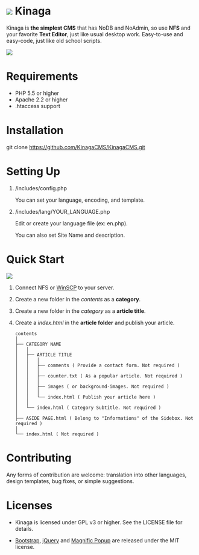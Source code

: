 # ![](https://avatars3.githubusercontent.com/u/26238188?v=3&s=45) Kinaga

Kinaga is **the simplest CMS** that has NoDB and NoAdmin, so use **NFS** and your favorite **Text Editor**, just like usual desktop work. Easy-to-use and easy-code, just like old school scripts.

![](https://cloud.githubusercontent.com/assets/26238188/23820102/835ae602-0654-11e7-9d54-fbdf9f3f369f.png)


# Requirements

- PHP 5.5 or higher
- Apache 2.2 or higher
- .htaccess support


# Installation

git clone https://github.com/KinagaCMS/KinagaCMS.git


# Setting Up

1.  /includes/config.php

	You can set your language, encoding, and template.

2.  /includes/lang/YOUR_LANGUAGE.php

	Edit or create your language file (ex: en.php).

	You can also set Site Name and description.


# Quick Start

![](https://cloud.githubusercontent.com/assets/26238188/23639374/a7f382e4-032a-11e7-81ed-86beb7cdafc0.gif)

1.  Connect NFS or [WinSCP](https://winscp.net/) to your server.

2.  Create a new folder in the *contents* as a **category**.

3.  Create a new folder in the *category* as a **article title**.

4.  Create a *index.html* in the **article folder** and publish your article.


		contents
		│
		├── CATEGORY NAME
		│	│
		│	├── ARTICLE TITLE
		│	│	│
		│	│	├── comments ( Provide a contact form. Not required )
		│	│	│
		│	│	├── counter.txt ( As a popular article. Not required )
		│	│	│
		│	│	├── images ( or background-images. Not required )
		│	│	│
		│	│	└── index.html ( Publish your article here )
		│	│
		│	└── index.html ( Category Subtitle. Not required )
		│
		├── ASIDE PAGE.html ( Belong to "Informations" of the Sidebox. Not required )
		│
		└── index.html ( Not required )


# Contributing

Any forms of contribution are welcome: translation into other languages, design templates, bug fixes, or simple suggestions.



# Licenses

- Kinaga is licensed under GPL v3 or higher. See the LICENSE file for details.

- [Bootstrap](http://getbootstrap.com/), [jQuery](http://jquery.com/) and [Magnific Popup](http://dimsemenov.com/plugins/magnific-popup/) are released under the MIT license.


